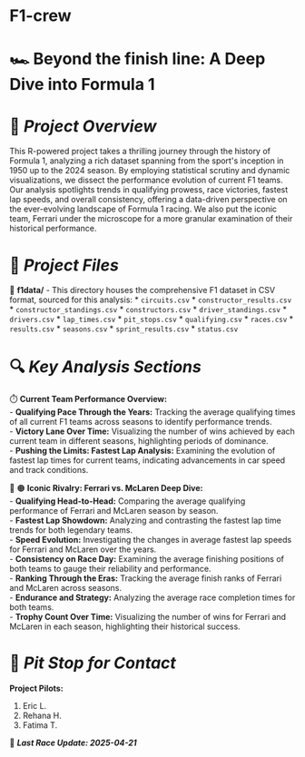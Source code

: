 # F1-crew
**🏎 Beyond the finish line: A Deep Dive into Formula 1**
=======================================================================
🏁 ***Project Overview***
=======================
This R-powered project takes a thrilling journey through the history of Formula 1, analyzing a rich dataset spanning from the sport's inception in 1950 up to the 2024 season. By employing statistical scrutiny and dynamic visualizations, we dissect the performance evolution of current F1 teams. Our analysis spotlights trends in qualifying prowess, race victories, fastest lap speeds, and overall consistency, offering a data-driven perspective on the ever-evolving landscape of Formula 1 racing. We also put the iconic team, Ferrari under the microscope for a more granular examination of their historical performance.

💾 ***Project Files***
=====================
📂 **f1data/** - This directory houses the comprehensive F1 dataset in CSV format, sourced for this analysis:
    * `circuits.csv`
    * `constructor_results.csv`
    * `constructor_standings.csv`
    * `constructors.csv`
    * `driver_standings.csv`
    * `drivers.csv`
    * `lap_times.csv`
    * `pit_stops.csv`
    * `qualifying.csv`
    * `races.csv`
    * `results.csv`
    * `seasons.csv`
    * `sprint_results.csv`
    * `status.csv`

🔍 ***Key Analysis Sections***
==============================
⏱️ **Current Team Performance Overview:**  <br>
    - **Qualifying Pace Through the Years:** Tracking the average qualifying times of all current F1 teams across seasons to identify performance trends.<br>
    - **Victory Lane Over Time:** Visualizing the number of wins achieved by each current team in different seasons, highlighting periods of dominance.<br>
    - **Pushing the Limits: Fastest Lap Analysis:** Examining the evolution of fastest lap times for current teams, indicating advancements in car speed and track conditions.

🔴 🟠 **Iconic Rivalry: Ferrari vs. McLaren Deep Dive:**<br>
    - **Qualifying Head-to-Head:** Comparing the average qualifying performance of Ferrari and McLaren season by season.<br>
    - **Fastest Lap Showdown:** Analyzing and contrasting the fastest lap time trends for both legendary teams.<br>
    - **Speed Evolution:** Investigating the changes in average fastest lap speeds for Ferrari and McLaren over the years.<br>
    - **Consistency on Race Day:** Examining the average finishing positions of both teams to gauge their reliability and performance.<br>
    - **Ranking Through the Eras:** Tracking the average finish ranks of Ferrari and McLaren across seasons.<br>
    - **Endurance and Strategy:** Analyzing the average race completion times for both teams.<br>
    - **Trophy Count Over Time:** Visualizing the number of wins for Ferrari and McLaren in each season, highlighting their historical success.<br>

🔗 ***Pit Stop for Contact***
===========================
**Project Pilots:**
1. Eric L.
2. Rehana H.
3. Fatima T.

📅 ***Last Race Update: 2025-04-21***
